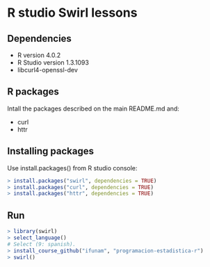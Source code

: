 # R studio Swirl lessons 

## Dependencies
- R version 4.0.2
- R Studio version 1.3.1093
- libcurl4-openssl-dev

## R packages
Intall the packages described on the main README.md and:

- curl
- httr

## Installing packages
Use install.packages() from R studio console:

```R
> install.packages("swirl", dependencies = TRUE)
> install.packages("curl", dependencies = TRUE)
> install.packages("httr", dependencies = TRUE)
```

## Run

```R
> library(swirl)
> select_language()
# Select (9: spanish).
> install_course_github("ifunam", "programacion-estadistica-r")
> swirl()
```

